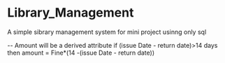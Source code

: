 # Library_Management
A simple sibrary management system for mini project usinng only sql

-- Amount will be a derived attribute
if (issue Date - return date)>14 days
then amount = Fine*(14 -(issue Date - return date))
